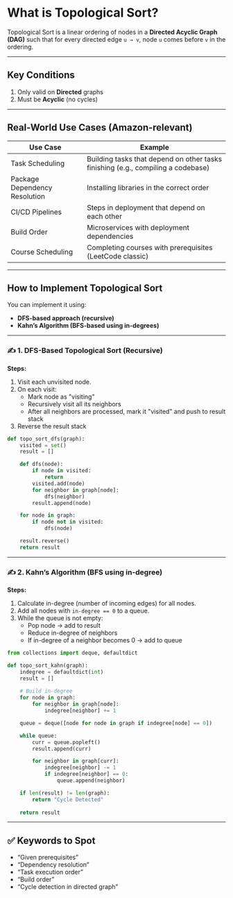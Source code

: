# What is Topological Sort?

Topological Sort is a linear ordering of nodes in a **Directed Acyclic Graph (DAG)** such that for every directed edge `u → v`, node `u` comes before `v` in the ordering.

---

## Key Conditions

1. Only valid on **Directed** graphs  
2. Must be **Acyclic** (no cycles)

---

## Real-World Use Cases (Amazon-relevant)

| Use Case                  | Example                                                                 |
|---------------------------|-------------------------------------------------------------------------|
| Task Scheduling           | Building tasks that depend on other tasks finishing (e.g., compiling a codebase) |
| Package Dependency Resolution | Installing libraries in the correct order                                 |
| CI/CD Pipelines           | Steps in deployment that depend on each other                            |
| Build Order               | Microservices with deployment dependencies                               |
| Course Scheduling         | Completing courses with prerequisites (LeetCode classic)                 |

---

## How to Implement Topological Sort

You can implement it using:

- **DFS-based approach (recursive)**
- **Kahn’s Algorithm (BFS-based using in-degrees)**

---

### ✍️ 1. DFS-Based Topological Sort (Recursive)

**Steps:**

1. Visit each unvisited node.
2. On each visit:
    - Mark node as "visiting"
    - Recursively visit all its neighbors
    - After all neighbors are processed, mark it "visited" and push to result stack
3. Reverse the result stack

```python
def topo_sort_dfs(graph):
    visited = set()
    result = []

    def dfs(node):
        if node in visited:
            return
        visited.add(node)
        for neighbor in graph[node]:
            dfs(neighbor)
        result.append(node)

    for node in graph:
        if node not in visited:
            dfs(node)

    result.reverse()
    return result
```

---

### ✍️ 2. Kahn’s Algorithm (BFS using in-degree)

**Steps:**

1. Calculate in-degree (number of incoming edges) for all nodes.
2. Add all nodes with `in-degree == 0` to a queue.
3. While the queue is not empty:
    - Pop node → add to result
    - Reduce in-degree of neighbors
    - If in-degree of a neighbor becomes 0 → add to queue

```python
from collections import deque, defaultdict

def topo_sort_kahn(graph):
    indegree = defaultdict(int)
    result = []
    
    # Build in-degree
    for node in graph:
        for neighbor in graph[node]:
            indegree[neighbor] += 1

    queue = deque([node for node in graph if indegree[node] == 0])

    while queue:
        curr = queue.popleft()
        result.append(curr)

        for neighbor in graph[curr]:
            indegree[neighbor] -= 1
            if indegree[neighbor] == 0:
                queue.append(neighbor)

    if len(result) != len(graph):
        return "Cycle Detected"
    
    return result
```

---

## ✅ Keywords to Spot

- “Given prerequisites”
- “Dependency resolution”
- “Task execution order”
- “Build order”
- “Cycle detection in directed graph”